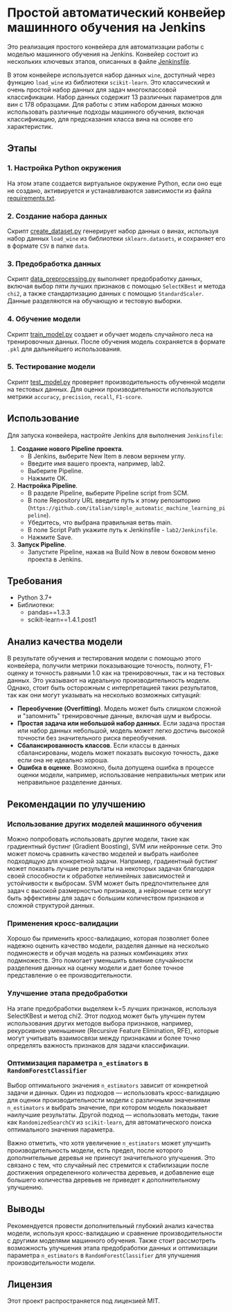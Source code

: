 # Простой автоматический конвейер машинного обучения на Jenkins

Это реализация простого конвейера для автоматизации работы с моделью машинного обучения на Jenkins. Конвейер состоит из нескольких ключевых этапов, описанных в файле [Jenkinsfile](./Jenkinsfile).

В этом конвейере используется набор данных `wine`, доступный через функцию `load_wine` из библиотеки `scikit-learn`. Это классический и очень простой набор данных для задач многоклассовой классификации. Набор данных содержит 13 различных параметров для вин с 178 образцами. Для работы с этим набором данных можно использовать различные подходы машинного обучения, включая классификацию, для предсказания класса вина на основе его характеристик.

## Этапы

### 1. Настройка Python окружения

На этом этапе создается виртуальное окружение Python, если оно еще не создано, активируется и устанавливаются зависимости из файла [requirements.txt](./requirements.txt).

### 2. Создание набора данных

Скрипт [create_dataset.py](./python_scripts/create_dataset.py) генерирует набор данных о винах, используя набор данных `load_wine` из библиотеки `sklearn.datasets`, и сохраняет его в формате `CSV` в папке `data`.

### 3. Предобработка данных

Скрипт [data_preprocessing.py](./python_scripts/data_preprocessing.py) выполняет предобработку данных, включая выбор пяти лучших признаков с помощью `SelectKBest` и метода `chi2`, а также стандартизацию данных с помощью `StandardScaler`. Данные разделяются на обучающую и тестовую выборки.

### 4. Обучение модели

Скрипт [train_model.py](./python_scripts/train_model.py) создает и обучает модель случайного леса на тренировочных данных. После обучения модель сохраняется в формате `.pkl` для дальнейшего использования.

### 5. Тестирование модели

Скрипт [test_model.py](./python_scripts/test_model.py) проверяет производительность обученной модели на тестовых данных. Для оценки производительности используются метрики `accuracy`, `precision`, `recall`, `F1-score`.

## Использование

Для запуска конвейера, настройте Jenkins для выполнения `Jenkinsfile`:
1. **Создание нового Pipeline проекта**.
   - В Jenkins, выберите New Item в левом верхнем углу.
   - Введите имя вашего проекта, например, lab2.
   - Выберите Pipeline.
   - Нажмите OK.
2. **Настройка Pipeline**.
   - В разделе Pipeline, выберите Pipeline script from SCM.
   - В поле Repository URL введите путь к этому репозиторию (`https://github.com/italian/simple_automatic_machine_learning_pipeline`).
   - Убедитесь, что выбрана правильная ветвь main.
   - В поле Script Path укажите путь к Jenkinsfile - `lab2/Jenkinsfile`.
   - Нажмите Save.
3. **Запуск Pipeline**.
   - Запустите Pipeline, нажав на Build Now в левом боковом меню проекта в Jenkins.

## Требования

- Python 3.7+
- Библиотеки:
    - pandas==1.3.3
    - scikit-learn==1.4.1.post1

## Анализ качества модели

В результате обучения и тестирования модели с помощью этого конвейера, получили метрики показывающие точность, полноту, F1-оценку и точность равными 1.0 как на тренировочных, так и на тестовых данных. Это указывают на идеальную производительность модели. Однако, стоит быть осторожным с интерпретацией таких результатов, так как они могут указывать на несколько возможных ситуаций:

- **Переобучение (Overfitting)**. Модель может быть слишком сложной и "запомнить" тренировочные данные, включая шум и выбросы.
- **Простая задача или небольшой набор данных**. Если задача простая или набор данных небольшой, модель может легко достичь высокой точности без значительного риска переобучения.
- **Сбалансированность классов**. Если классы в данных сбалансированы, модель может показать высокую точность, даже если она не идеально хороша.
- **Ошибка в оценке**. Возможно, была допущена ошибка в процессе оценки модели, например, использование неправильных метрик или неправильное разделение данных.

## Рекомендации по улучшению

### **Использование других моделей машинного обучения**

Можно попробовать использовать другие модели, такие как градиентный бустинг (Gradient Boosting), SVM или нейронные сети. Это может помочь сравнить качество моделей и выбрать наиболее подходящую для конкретной задачи. Например, градиентный бустинг может показать лучшие результаты на некоторых задачах благодаря своей способности к обработке нелинейных зависимостей и устойчивости к выбросам. SVM может быть предпочтительнее для задач с высокой размерностью признаков, а нейронные сети могут быть эффективны для задач с большим количеством признаков и сложной структурой данных.

### **Применения кросс-валидации**

Хорошо бы применить кросс-валидацию, которая позволяет более надежно оценить качество модели, разделяя данные на несколько подмножеств и обучая модель на разных комбинациях этих подмножеств. Это помогает уменьшить влияние случайности разделения данных на оценку модели и дает более точное представление о ее производительности.

### **Улучшение этапа предобработки**

На этапе предобработки выделяем k=5 лучших признаков, используя SelectKBest и метод chi2. Этот подход может быть улучшен путем использования других методов выбора признаков, например, рекурсивное уменьшение (Recursive Feature Elimination, RFE), которые могут учитывать взаимосвязи между признаками и более точно определять важность признаков для задачи классификации.

### **Оптимизация параметра `n_estimators` в `RandomForestClassifier`**

Выбор оптимального значения `n_estimators` зависит от конкретной задачи и данных. Один из подходов — использовать кросс-валидацию для оценки производительности модели с различными значениями `n_estimators` и выбрать значение, при котором модель показывает наилучшие результаты. Другой подход — использовать методы, такие как `RandomizedSearchCV` из `scikit-learn`, для автоматического поиска оптимального значения параметра.

Важно отметить, что хотя увеличение `n_estimators` может улучшить производительность модели, есть предел, после которого дополнительные деревья не принесут значительного улучшения. Это связано с тем, что случайный лес стремится к стабилизации после достижения определенного количества деревьев, и добавление еще большего количества деревьев не приведет к дополнительному улучшению.

## Выводы

Рекомендуется провести дополнительный глубокий анализ качества модели, используя кросс-валидацию и сравнение производительности с другими моделями машинного обучения. Также стоит рассмотреть возможность улучшения этапа предобработки данных и оптимизации параметра `n_estimators` в `RandomForestClassifier` для улучшения производительности модели.

## Лицензия

Этот проект распространяется под лицензией MIT.
